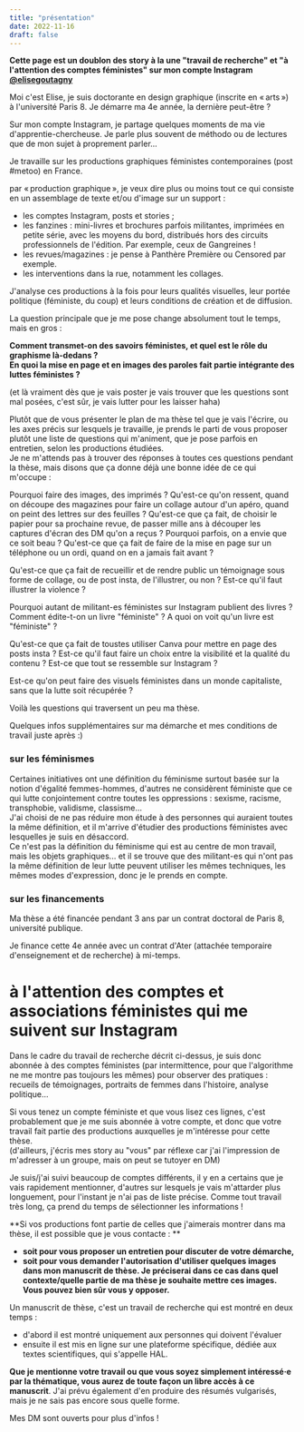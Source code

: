 ```yaml
---
title: "présentation"
date: 2022-11-16
draft: false
---
```

**Cette page est un doublon des story à la une "travail de recherche" et "à l'attention des comptes féministes" sur mon compte Instagram [@elisegoutagny](https://www.instagram.com/elisegoutagny/)**  
  
Moi c'est Elise, je suis doctorante en design graphique (inscrite en « arts ») à l'université Paris 8. Je démarre ma 4e année, la dernière peut-être ?  
  
Sur mon compte Instagram, je partage quelques moments de ma vie d'apprentie-chercheuse. Je parle plus souvent de méthodo ou de lectures que de mon sujet à proprement parler...  
  
Je travaille sur les productions graphiques féministes contemporaines (post #metoo) en France.  
  
par « production graphique », je veux dire plus ou moins tout ce qui consiste en un assemblage de texte et/ou d'image sur un support :  
- les comptes Instagram, posts et stories ;  
- les fanzines : mini-livres et brochures parfois militantes, imprimées en petite série, avec les moyens du bord, distribués hors des circuits professionnels de l'édition. Par exemple, ceux de Gangreines !  
- les revues/magazines : je pense à Panthère Première ou Censored par exemple.  
- les interventions dans la rue, notamment les collages.  
  
J'analyse ces productions à la fois pour leurs qualités visuelles, leur portée politique (féministe, du coup) et leurs conditions de création et de diffusion.  
  
La question principale que je me pose change absolument tout le temps, mais en gros :  
  
**Comment transmet-on des savoirs féministes, et quel est le rôle du graphisme là-dedans ?  
En quoi la mise en page et en images des paroles fait partie intégrante des luttes féministes ?**  
  
(et là vraiment dès que je vais poster je vais trouver que les questions sont mal posées, c'est sûr, je vais lutter pour les laisser haha)  
  
Plutôt que de vous présenter le plan de ma thèse tel que je vais l'écrire, ou les axes précis sur lesquels je travaille, je prends le parti de vous proposer plutôt une liste de questions qui m'animent, que je pose parfois en entretien, selon les productions étudiées.  
Je ne m'attends pas à trouver des réponses à toutes ces questions pendant la thèse, mais disons que ça donne déjà une bonne idée de ce qui m'occupe :  
  
Pourquoi faire des images, des imprimés ? Qu'est-ce qu'on ressent, quand on découpe des magazines pour faire un collage autour d'un apéro, quand on peint des lettres sur des feuilles ? Qu'est-ce que ça fait, de choisir le papier pour sa prochaine revue, de passer mille ans à découper les captures d'écran des DM qu'on a reçus ? Pourquoi parfois, on a envie que ce soit beau ? Qu'est-ce que ça fait de faire de la mise en page sur un téléphone ou un ordi, quand on en a jamais fait avant ?  
  
Qu'est-ce que ça fait de recueillir et de rendre public un témoignage sous forme de collage, ou de post insta, de l'illustrer, ou non ? Est-ce qu'il faut illustrer la violence ?  
  
Pourquoi autant de militant-es féministes sur Instagram publient des livres ? Comment édite-t-on un livre "féministe" ? A quoi on voit qu'un livre est "féministe" ?  
  
Qu'est-ce que ça fait de toustes utiliser Canva pour mettre en page des posts insta ? Est-ce qu'il faut faire un choix entre la visibilité et la qualité du contenu ? Est-ce que tout se ressemble sur Instagram ?  
  
Est-ce qu'on peut faire des visuels féministes dans un monde capitaliste, sans que la lutte soit récupérée ?  
  
  
  
Voilà les questions qui traversent un peu ma thèse.  
  
Quelques infos supplémentaires sur ma démarche et mes conditions de travail juste après :)  
  
### sur les féminismes

Certaines initiatives ont une définition du féminisme surtout basée sur la notion d'égalité femmes-hommes, d'autres ne considèrent féministe que ce qui lutte conjointement contre toutes les oppressions : sexisme, racisme, transphobie, validisme, classisme...  
J'ai choisi de ne pas réduire mon étude à des personnes qui auraient toutes la même définition, et il m'arrive d'étudier des productions féministes avec lesquelles je suis en désaccord.  
Ce n'est pas la définition du féminisme qui est au centre de mon travail, mais les objets graphiques... et il se trouve que des militant-es qui n'ont pas la même définition de leur lutte peuvent utiliser les mêmes techniques, les mêmes modes d'expression, donc je le prends en compte.  
  
### sur les financements  

Ma thèse a été financée pendant 3 ans par un contrat doctoral de Paris 8, université publique. 
  
Je finance cette 4e année avec un contrat d'Ater (attachée temporaire d'enseignement et de recherche) à mi-temps.

# à l'attention des comptes et associations féministes qui me suivent sur Instagram  
  
Dans le cadre du travail de recherche décrit ci-dessus, je suis donc abonnée à des comptes féministes (par intermittence, pour que l'algorithme ne me montre pas toujours les mêmes) pour observer des pratiques : recueils de témoignages, portraits de femmes dans l'histoire, analyse politique...  
  
Si vous tenez un compte féministe et que vous lisez ces lignes, c'est probablement que je me suis abonnée à votre compte, et donc que votre travail fait partie des productions auxquelles je m'intéresse pour cette thèse.  
(d'ailleurs, j'écris mes story au "vous" par réflexe car j'ai l'impression de m'adresser à un groupe, mais on peut se tutoyer en DM)  
  
Je suis/j'ai suivi beaucoup de comptes différents, il y en a certains que je vais rapidement mentionner, d'autres sur lesquels je vais m'attarder plus longuement, pour l'instant je n'ai pas de liste précise. Comme tout travail très long, ça prend du temps de sélectionner les informations !  
  
**Si vos productions font partie de celles que j'aimerais montrer dans ma thèse, il est possible que je vous contacte : **
- **soit pour vous proposer un entretien pour discuter de votre démarche,**  
- **soit pour vous demander l'autorisation d'utiliser quelques images dans mon manuscrit de thèse. Je préciserai dans ce cas dans quel contexte/quelle partie de ma thèse je souhaite mettre ces images. Vous pouvez bien sûr vous y opposer.**  
  
Un manuscrit de thèse, c'est un travail de recherche qui est montré en deux temps :  
- d'abord il est montré uniquement aux personnes qui doivent l'évaluer  
- ensuite il est mis en ligne sur une plateforme spécifique, dédiée aux textes scientifiques, qui s'appelle HAL.  
  
**Que je mentionne votre travail ou que vous soyez simplement intéressé·e  par la thématique, vous aurez de toute façon un libre accès à ce manuscrit**. J'ai prévu également d'en produire des résumés vulgarisés, mais je ne sais pas encore sous quelle forme.  
  
Mes DM sont ouverts pour plus d'infos !